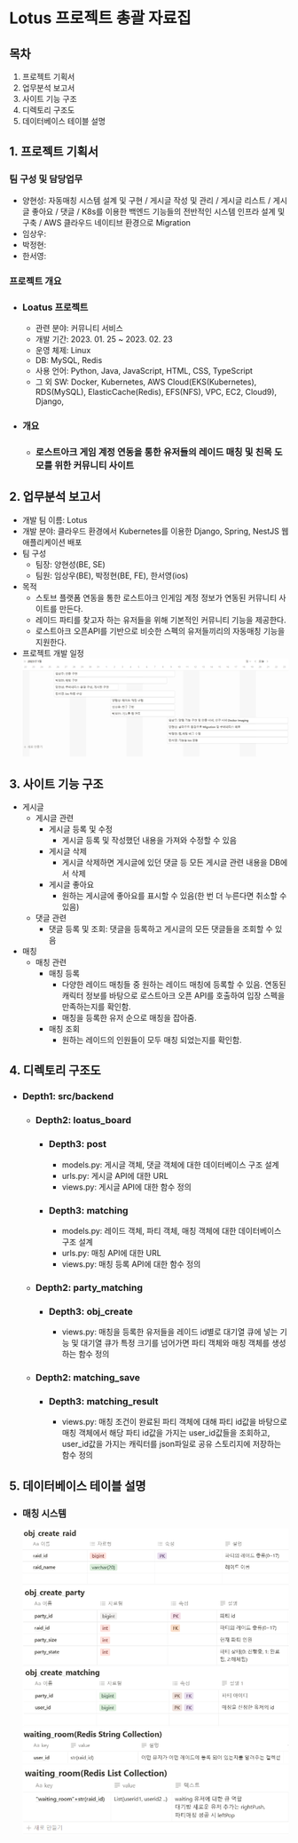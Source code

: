 # Lotus 프로젝트 총괄 자료집
## 목차
1. 프로젝트 기획서
2. 업무분석 보고서
3. 사이트 기능 구조
4. 디렉토리 구조도
5. 데이터베이스 테이블 설명

## 1. 프로젝트 기획서
### 팀 구성 및 담당업무
- 양현성: 자동매칭 시스템 설계 및 구현 / 게시글 작성 및 관리 / 게시글 리스트 / 게시글 좋아요 / 댓글 / K8s를 이용한 백엔드 기능들의 전반적인 시스템 인프라 설계 및 구축 / AWS 클라우드 네이티브 환경으로 Migration
- 임상우:
- 박정현:
- 한서영:

### 프로젝트 개요
- ### Loatus 프로젝트
    - 관련 분야: 커뮤니티 서비스
    - 개발 기간: 2023. 01. 25 ~ 2023. 02. 23
    - 운영 체제: Linux
    - DB: MySQL, Redis
    - 사용 언어: Python, Java, JavaScript, HTML, CSS, TypeScript
    - 그 외 SW: Docker, Kubernetes, AWS Cloud(EKS(Kubernetes), RDS(MySQL), ElasticCache(Redis), EFS(NFS), VPC, EC2, Cloud9), Django,
- ### 개요
    - ### 로스트아크 게임 계정 연동을 통한 유저들의 레이드 매칭 및 친목 도모를 위한 커뮤니티 사이트

## 2. 업무분석 보고서
- 개발 팀 이름: Lotus
- 개발 분야: 클라우드 환경에서 Kubernetes를 이용한 Django, Spring, NestJS 웹 애플리케이션 배포
- 팀 구성
    - 팀장: 양현성(BE, SE)
    - 팀원: 임상우(BE), 박정현(BE, FE), 한서영(ios)
- 목적
    - 스토브 플랫폼 연동을 통한 로스트아크 인게임 계정 정보가 연동된 커뮤니티 사이트를 만든다.
    - 레이드 파티를 찾고자 하는 유저들을 위해 기본적인 커뮤니티 기능을 제공한다.
    - 로스트아크 오픈API를 기반으로 비슷한 스펙의 유저들끼리의 자동매칭 기능을 지원한다.
- 프로젝트 개발 일정
![img](./images/0227-1.png)

## 3. 사이트 기능 구조
- 게시글
    - 게시글 관련
        - 게시글 등록 및 수정
            - 게시글 등록 및 작성했던 내용을 가져와 수정할 수 있음
        - 게시글 삭제
            - 게시글 삭제하면 게시글에 있던 댓글 등 모든 게시글 관련 내용을 DB에서 삭제
        - 게시글 좋아요
            - 원하는 게시글에 좋아요를 표시할 수 있음(한 번 더 누른다면 취소할 수 있음)
    - 댓글 관련
        - 댓글 등록 및 조회: 댓글을 등록하고 게시글의 모든 댓글들을 조회할 수 있음
- 매칭
    - 매칭 관련
        - 매칭 등록
            - 다양한 레이드 매칭들 중 원하는 레이드 매칭에 등록할 수 있음. 연동된 캐릭터 정보를 바탕으로 로스트아크 오픈 API를 호출하여 입장 스펙을 만족하는지를 확인함.
            - 매칭을 등록한 유저 순으로 매칭을 잡아줌.
        - 매칭 조회
            - 원하는 레이드의 인원들이 모두 매칭 되었는지를 확인함.

## 4. 디렉토리 구조도
- ### Depth1: src/backend
    - ### Depth2: loatus_board
        - ### Depth3: post
            - models.py: 게시글 객체, 댓글 객체에 대한 데이터베이스 구조 설계
            - urls.py: 게시글 API에 대한 URL
            - views.py: 게시글 API에 대한 함수 정의
        - ### Depth3: matching
            - models.py: 레이드 객체, 파티 객체, 매칭 객체에 대한 데이터베이스 구조 설계
            - urls.py: 매칭 API에 대한 URL
            - views.py: 매칭 등록 API에 대한 함수 정의
    - ### Depth2: party_matching
        - ### Depth3: obj_create 
            - views.py: 매칭을 등록한 유저들을 레이드 id별로 대기열 큐에 넣는 기능 및 대기열 큐가 특정 크기를 넘어가면 파티 객체와 매칭 객체를 생성하는 함수 정의
    - ### Depth2: matching_save
        - ### Depth3: matching_result
            - views.py: 매칭 조건이 완료된 파티 객체에 대해 파티 id값을 바탕으로 매칭 객체에서 해당 파티 id값을 가지는 user_id값들을 조회하고, user_id값을 가지는 캐릭터를 json파일로 공유 스토리지에 저장하는 함수 정의

## 5. 데이터베이스 테이블 설명            
- ### 매칭 시스템
    ![img](./images/0227-2.png)
    ![img](./images/0227-3.png)
    ![img](./images/0227-4.png)
    ![img](./images/0227-5.png)
    ![img](./images/0227-6.png)
